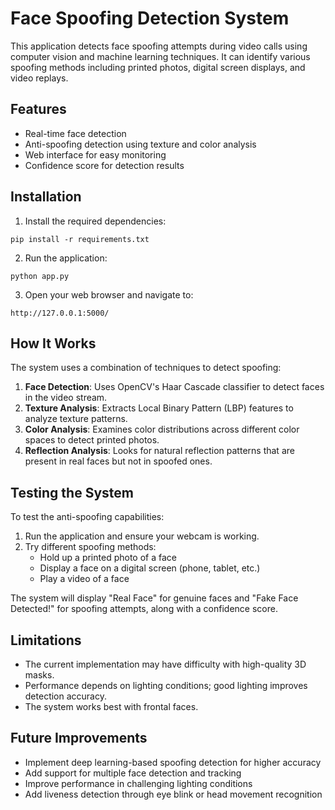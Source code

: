 # Face Spoofing Detection System

This application detects face spoofing attempts during video calls using computer vision and machine learning techniques. It can identify various spoofing methods including printed photos, digital screen displays, and video replays.

## Features

- Real-time face detection
- Anti-spoofing detection using texture and color analysis
- Web interface for easy monitoring
- Confidence score for detection results

## Installation

1. Install the required dependencies:

```
pip install -r requirements.txt
```

2. Run the application:

```
python app.py
```

3. Open your web browser and navigate to:

```
http://127.0.0.1:5000/
```

## How It Works

The system uses a combination of techniques to detect spoofing:

1. **Face Detection**: Uses OpenCV's Haar Cascade classifier to detect faces in the video stream.
2. **Texture Analysis**: Extracts Local Binary Pattern (LBP) features to analyze texture patterns.
3. **Color Analysis**: Examines color distributions across different color spaces to detect printed photos.
4. **Reflection Analysis**: Looks for natural reflection patterns that are present in real faces but not in spoofed ones.

## Testing the System

To test the anti-spoofing capabilities:

1. Run the application and ensure your webcam is working.
2. Try different spoofing methods:
   - Hold up a printed photo of a face
   - Display a face on a digital screen (phone, tablet, etc.)
   - Play a video of a face

The system will display "Real Face" for genuine faces and "Fake Face Detected!" for spoofing attempts, along with a confidence score.

## Limitations

- The current implementation may have difficulty with high-quality 3D masks.
- Performance depends on lighting conditions; good lighting improves detection accuracy.
- The system works best with frontal faces.

## Future Improvements

- Implement deep learning-based spoofing detection for higher accuracy
- Add support for multiple face detection and tracking
- Improve performance in challenging lighting conditions
- Add liveness detection through eye blink or head movement recognition
